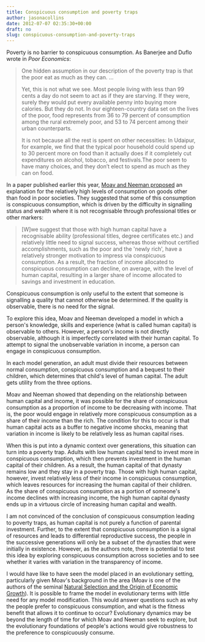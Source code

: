 ```yaml
---
title: Conspicuous consumption and poverty traps
author: jasonacollins
date: 2012-07-07 02:35:30+00:00
draft: no
slug: conspicuous-consumption-and-poverty-traps
---
```


Poverty is no barrier to conspicuous consumption. As Banerjee and Duflo wrote in *Poor Economics*:

>One hidden assumption in our description of the poverty trap is that the poor eat as much as they can. ...
>
>Yet, this is not what we see. Most people living with less than 99 cents a day do not seem to act as if they are starving. If they were, surely they would put every available penny into buying more calories. But they do not. In our eighteen-country data set on the lives of the poor, food represents from 36 to 79 percent of consumption among the rural extremely poor, and 53 to 74 percent among their urban counterparts.
>
>It is not because all the rest is spent on other necessities: In Udaipur, for example, we find that the typical poor household could spend up to 30 percent more on food than it actually does if it completely cut expenditures on alcohol, tobacco, and festivals.The poor seem to have many choices, and they don’t elect to spend as much as they can on food.

In a paper published earlier this year, [Moav and Neeman proposed](https://doi.org/10.1111/j.1468-0297.2012.02516.x) an explanation for the relatively high levels of consumption on goods other than food in poor societies. They suggested that some of this consumption is conspicuous consumption, which is driven by the difficulty in signalling status and wealth where it is not recognisable through professional titles or other markers:

>[W]we suggest that those with high human capital have a recognisable ability (professional titles, degree certificates etc.) and relatively little need to signal success, whereas those without certified accomplishments, such as the poor and the 'newly rich', have a relatively stronger motivation to impress via conspicuous consumption. As a result, the fraction of income allocated to conspicuous consumption can decline, on average, with the level of human capital, resulting in a larger share of income allocated to savings and investment in education.

Conspicuous consumption is only useful to the extent that someone is signalling a quality that cannot otherwise be determined. If the quality is observable, there is no need for the signal.

To explore this idea, Moav and Neeman developed a model in which a person's knowledge, skills and experience (what is called human capital) is observable to others. However, a person's income is not directly observable, although it is imperfectly correlated with their human capital. To attempt to signal the unobservable variation in income, a person can engage in conspicuous consumption.

In each model generation, an adult must divide their resources between normal consumption, conspicuous consumption and a bequest to their children, which determines that child's level of human capital. The adult gets utility from the three options.

Moav and Neeman showed that depending on the relationship between human capital and income, it was possible for the share of conspicuous consumption as a proportion of income to be decreasing with income. That is, the poor would engage in relatively more conspicuous consumption as a share of their income than the rich. The condition for this to occur is that human capital acts as a buffer to negative income shocks, meaning that variation in income is likely to be relatively less as human capital rises.

When this is put into a dynamic context over generations, this situation can turn into a poverty trap. Adults with low human capital tend to invest more in conspicuous consumption, which then prevents investment in the human capital of their children. As a result, the human capital of that dynasty remains low and they stay in a poverty trap. Those with high human capital, however, invest relatively less of their income in conspicuous consumption, which leaves resources for increasing the human capital of their children. As the share of conspicuous consumption as a portion of someone's income declines with increasing income, the high human capital dynasty ends up in a virtuous circle of increasing human capital and wealth.

I am not convinced of the conclusion of conspicuous consumption leading to poverty traps, as human capital is not purely a function of parental investment. Further, to the extent that conspicuous consumption is a signal of resources and leads to differential reproductive success, the people in the successive generations will only be a subset of the dynasties that were initially in existence. However, as the authors note, there is potential to test this idea by exploring conspicuous consumption across societies and to see whether it varies with variation in the transparency of income.

I would have like to have seen the model placed in an evolutionary setting, particularly given Moav's background in the area (Moav is one of the authors of the seminal [Natural Selection and the Origin of Economic Growth](https://www.jasoncollins.blog/natural-selection-and-economic-growth/)). It is possible to frame the model in evolutionary terms with little need for any model modification. This would answer questions such as why the people prefer to conspicuous consumption, and what is the fitness benefit that allows it to continue to occur? Evolutionary dynamics may be beyond the length of time for which Moav and Neeman seek to explore, but the evolutionary foundations of people's actions would give robustness to the preference to conspicuously consume.
